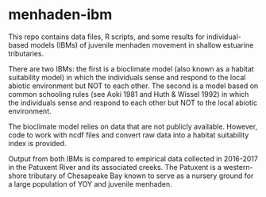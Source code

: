 # menhaden-ibm

This repo contains data files, R scripts, and some results for individual-based models (IBMs) of juvenile menhaden movement in shallow estuarine tributaries. 

There are two IBMs: the first is a bioclimate model (also known as a habitat suitability model) in which the individuals sense and respond to the local abiotic environment but NOT to each other. The second is a model based on common schooling rules (see Aoki 1981 and Huth & Wissel 1992) in which the individuals sense and respond to each other but NOT to the local abiotic environment.

The bioclimate model relies on data that are not publicly available. However, code to work with ncdf files and convert raw data into a habitat suitability index is provided.

Output from both IBMs is compared to empirical data collected in 2016-2017 in the Patuxent River and its associated creeks. The Patuxent is a western-shore tributary of Chesapeake Bay known to serve as a nursery ground for a large population of YOY and juvenile menhaden.
